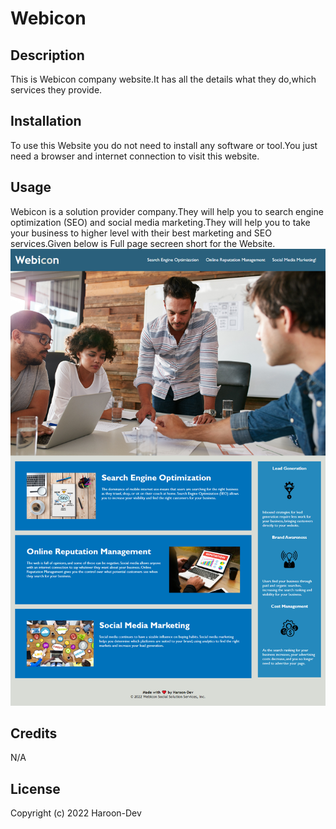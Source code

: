 # Webicon 

## Description
This is Webicon company website.It has all the details what they do,which services they provide.


## Installation
To use this Website you do not need to install any software or tool.You just need a browser and internet connection to visit this website.

## Usage
Webicon is a solution provider company.They will help you to search engine optimization (SEO) and social media marketing.They will help you to take your business to higher level with their best marketing and SEO services.Given below is Full page secreen short for the Website.
![alt text](assets/images/webicon-ss.png)


## Credits
N/A

## License
Copyright (c) 2022 Haroon-Dev

